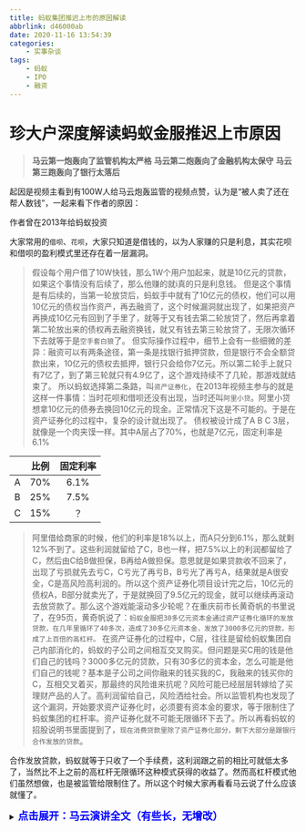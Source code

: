 ```yaml
---
title: 蚂蚁集团推迟上市的原因解读
abbrlink: d46000ab
date: 2020-11-16 13:54:39
categories:
    - 实事杂谈
tags:
    - 蚂蚁
    - IPO
    - 融资
---
```




# 珍大户深度解读蚂蚁金服推迟上市原因


>  **马云第一炮轰向了监管机构太严格**
>  **马云第二炮轰向了金融机构太保守**
>  **马云第三跑轰向了银行太落后**

起因是视频主看到有100W人给马云炮轰监管的视频点赞，认为是“被人卖了还在帮人数钱”，一起来看下作者的原因：

作者曾在2013年给蚂蚁投资

大家常用的`借呗`、`花呗`，大家只知道是借钱的，以为人家赚的只是利息，其实花呗和借呗的盈利模式里还存在着一层漏洞。

> 假设每个用户借了10W快钱，那么1W个用户加起来，就是10亿元的贷款，如果这个事情没有后续了，那么他赚的就i真的只是利息钱。
> 但是这个事情是有后续的，当第一轮放贷后，蚂蚁手中就有了10亿元的债权，他们可以用10亿元的债权当作资产，再去融资了，这个时候漏洞就出现了，如果把资产再换成10亿元有回到了手里了，就等于又有钱去第二轮放贷了，然后再拿着第二轮放出来的债权再去融资换钱，就又有钱去第三轮放贷了，无限次循环下去就等于是`空手套白狼`了。
> 但实际操作过程中，细节上会有一些细微的差异：融资可以有两条途径，第一条是找银行抵押贷款，但是银行不会全额贷款出来，10亿元的债权去抵押，银行只会给你7亿元。所以第二轮手上就只有7亿了，到了第三轮就只有4.9亿了，这个游戏持续不了几轮，那游戏就结束了。
> 所以蚂蚁选择第二条路，叫`资产证券化`，在2013年视频主参与的就是这样一件事情：当时花呗和借呗还没有出现，当时还叫`阿里小贷`。阿里小贷想拿10亿元的债券去换回10亿元的现金。正常情况下这是不可能的。于是在资产证券化的过程中，复杂的设计就出现了。
> 债权被设计成了A B C 3层，就像是一个肉夹馍一样。其中A层占了70%，也就是7亿元，固定利率是6.1%

|      | 比例 | 固定利率 |
| :--: | :--: | :------: |
|  A   | 70%  |   6.1%   |
|  B   | 25%  |   7.5%   |
|  C   | 15%  |    ？    |

> 阿里借给商家的时候，他们的利率是18%以上，而A只分到6.1%，那么就剩12%不到了。这些利润就留给了C，B也一样，把7.5%以上的利润都留给了C，然后由C给B做担保，B再给A做担保。意思就是如果贷款收不回来了，出现了亏损就先去亏C，C亏光了再亏B，B亏光了再亏A，结果就是A很安全，C是高风险高利润的。所以这个资产证券化项目设计完之后，10亿元的债权A，B部分就卖光了，于是就换回了9.5亿元的现金，就可以继续再滚动去放贷款了。那么这个游戏能滚动多少轮呢？在重庆前市长黄奇帆的书里说了，在95页，黄奇帆说了：`蚂蚁金服把30多亿元资本金通过资产证券化循环的发放贷款，在几年里循环了40多次，造成了30多亿元资本金，发放了3000多亿元的贷款，形成了上百倍的高杠杆。` 在资产证券化的过程中，C层，往往是留给蚂蚁集团自己内部消化的，蚂蚁的子公司之间相互交叉购买。但问题是买C用的钱是他们自己的钱吗？3000多亿元的贷款，只有30多亿的资本金，怎么可能是他们自己的钱呢？基本是子公司之间你融来的钱买我的C，我融来的钱买你的C，互相交叉着买，那最终的风险谁来抗呢？风险可能已经层层转嫁给了买理财产品的人了。高利润留给自己，风险洒给社会。所以监管机构也发现了这个漏洞，开始要求资产证券化时，必须要有资本金的要求，等于限制住了蚂蚁集团的杠杆率。资产证券化就不可能无限循环下去了。所以再看蚂蚁的招股说明书里面提到了，`现在消费贷款里除了资产证券化部分，剩下大部分是跟银行合作发放的贷款`。

合作发放贷款，蚂蚁就等于只收了一个手续费，这利润跟之前的相比可就低太多了，当然比不上之前的高杠杆无限循环这种模式获得的收益了。然而高杠杆模式他们虽然想做，也是被监管给限制住了。所以这个时候大家再看看马云说了什么应该就懂了。





<details>
<summary><font size=4 color="blue"><b>点击展开：马云演讲全文（有些长，无增改）</b></font></summary>
<p>
感谢大会的邀请，很高兴有这个机会和大家一起学习、交流和探讨。2013 年，也是在上海，我来到上海陆家嘴金融峰会，发表了一通关于互联网金融的被称为异想天开的观点。七年过去了，今天我作为非官方的非专业人士，又来到了上海的外滩金融论坛，希望有一些观点，供大家思考。

其实今天要不要来讲，坦白说我也很纠结。但是我想我们这批人，有一个东西是责无旁贷的，就是为未来思考的责任，因为这个世界虽然留给我们发展的机会很多，但是关键性的机会也只有一两次，现在就是到了最关键的时刻。

所以我想来这里讲讲我自己的想法和一些看法，这些想法，是我们自己16年实践经验总结出来，加上有幸担任联合国数字合作高级别小组联合主席和联合国可持续发展目标倡导者期间，我跟全世界的学者、专家还有实践者经过了探讨和研究。

我想，我已经算是退休，在这个非官方的论坛上畅所欲言一下，分享一下一个非专业人士的非专业看法，所幸的我发现是，现在很多专业人士已经不讲专业了。

我有三个观点，供大家参考，可能不成熟，讲得不对，贻笑大方，大家姑且一听，觉得没道理，忘了就是。

<b><font size=4>第一个观点:</font></b>

一直以来我们有一些思维上的惯性，比如总觉得要为了跟国际接轨，必须要做欧美发达国家有，而我们没有的所谓空白，要填补国内空白，把填补国内空白当作追求的目标。

我一直觉得，在今年的形势下，填补空白这句话是有问题的，不是因为欧美的就是先进的，就是我们要去填补的。其实今天我们不应该要追求要和哪个东西接轨，适应哪国的标准，填补哪个空白，今天我们要思考的是，怎么和未来接轨，怎么适应未来的标准，怎么弥补未来的空白，我们要想明白，未来是如何的，以及自己到底要做什么，然后再去看看别人怎么做，如果永远重复别人的语言，讨论别人设定的主题，我们不但会迷失现在，更会错失未来。

二战以后，世界需要恢复经济的繁荣，布雷登森林体系建立起来以后，对全球经济的推动是巨大的。后来亚洲金融风暴发生后，巴塞尔协议讲的风险控制，越来越受重视，到后来变成了一个风险控制的操作标准。现在的趋势是，越来越象是全世界只讲风险控制，不讲发展，很少人去讲年轻人的机会、发展中国家的机会在哪里。

这其实也诞生了今天世界很多问题的根源。我们今天也看到巴塞尔协议本身也让欧洲的整体创新受到了很大的限制，比如在数字金融方面。

巴塞尔协议，比较像一个老年人俱乐部，它要解决的是运转了几十年的金融体系老化的问题，欧洲那些老化的体制，系统极其复杂。但是中国的问题正好相反，不是系统性金融风险，因为中国金融基本上没有系统，中国实际上是“缺乏金融系统”的风险。

中国的金融和其他刚成长起来的发展中国家一样，在金融业我们是青春少年，还没有成熟的生态体系，没有完全的流动起来。中国有很多大银行，更像是大江大河和血液的动脉，但是我们今天更需要湖泊、需要水塘，需要小溪小河，需要各种各样的沼泽地，缺少了这些生态系统，我们才会涝的时候涝死，旱的时候旱死，所以，今天我们国家是缺乏健康金融系统的风险，我们需要的是建设金融的健康系统，而不是金融系统性风险。

这就像两个完全不同的病，就像老年痴呆症和小儿麻痹症，看起来都一样，但其实是完全不同的病。如果小孩子吃了老年痴呆的药，不光会得老人的病，还有很多莫名其妙的病。

这个巴塞尔协议就是考虑系统老化、过度复杂的老年人的病，而我们要思考的是跟着老年人学什么？要知道老年人和年轻人关心的问题不同。年轻人城市关心的是有没有学校，老年人关心是有没有医院。

所以，今年世界的变化是非常神奇，非常快速的。昨天晚上，我们在上海决定了蚂蚁上市的定价。这个全人类有史以来最大规模的上市定价，而且是在纽约以外的城市定价，这是第一次。这在五年前，甚至三年前，想都不敢想，但是奇迹就这么发生了。

<b><font size=4>第二，创新一定要付出代价，我们这代人必须有所担当。</font></b>

习主席讲过“功成不必在我”，我理解这句话讲的是一种责任，讲的是为未来、为明天、为下一代去担当。今天世界的很多问题包括中国，都只能用创新去解决。但是真正的创新，一定是没有人带路的，一定需要有人担当的，因为创新一定会犯错误，问题不是怎么样不犯错误，而是犯了错误之后，能不能完善修正，坚持创新。做没有风险的创新，就是扼杀创新，这世界上没有无风险的创新。很多时候，把风险控制为零，这才是最大的风险。

当年的赤壁之战，我认为，曹操要把所有的船连起来，这就是中国也是全世界最早的航母的思想，但是一把火烧掉后，一千年来，中国人连想也不敢去想，一旦想到那把火，谁还想把船做大，谁还会有这种系统性思考？

七八年以前，我提过互联网金融这个概念，也在上海。而且我们一直强调，互联网金融必须有三个核心要素：一是必须拥有丰富的数据；二是必须基于丰富大数据下的风控技术；第三，必须拥有基于大数据的信用体系。

用这三个标准来衡量，就会看到 P2P 根本不是互联网金融，但是今天不能因为 P2P， 把整个互联网技术对金融的创新给否定了，其实我们想一想，中国怎么可能在几年以内就出现了几千家互联网金融公司？ 我们是不是应该检查一下，是什么原因诞生了几千家的互联网金融，所谓的P2P公司？今天我们的监管确实很难，全球的监管都很难。

创新主要来自于市场，创新来自于基层，创新来自于年轻人。对监管的挑战越来越大，其实监和管是两回事，“监”是看着你发展，关注你发展。

管是有问题的时候或是预判有问题的时候才去管，但是我们现在，管的能力很强，监的能力明显不足。

好的创新不怕监管，但是怕用昨天的方式去监管，我们不能用管理火车站的办法去管理飞机场，不能用昨天的方法来管理未来。

“监”和“管”不一样，政策和文件也不一样。今天这个不许，那个不许，那都叫文件。政策是机制建设，是激励发展。今天全世界，特别是中国，需要很多的“政策专家”，而不是文件专家。

制订政策是一门技术活，其实解决系统性复杂的问题，我自己觉得，可以跟大家分享一下我们淘宝是怎么做的。

17年以前，我们没有技术、没有数据，也对未来的判断不准确，我们制订了很多这个不许那个不许的很多规则。但是今天，我们能够技术解决了，今天我们有能力解决这些系统性问题。但是，我们今天的年轻人，也像监管一样，总是喜欢出各种各样新的政策文件，不允许这样，也不允许那个。后来我想出一个办法，叫“加一减三”，你要加一条规则，必须要减掉前面三条规则。这样我们的文件就越来越短，如果说你不减，那你的规章制度越来越厚，是逼迫每个人去犯法，每个人去犯错，大家自己都糊涂起来。

理论和系统也是不一样的，专家和学者是不一样的，我们这个国家，把很多学者和专家都混为一谈。专家是干出来的，他干得很厉害，但不一定会总结。

很多学者，自己不具体干，但是能从别人实干中总结并形成理论。只有专家和学者结合起来，只有把理论和实践结合起来，才能真正去创新、解决今天和明天的问题。我想，我们需要来自于实践的理论，不是来自于办公室理论的实践。

P2P很多就是来自于办公室理论的实践，我想，更应该认为，我们今天正确理解P2P给我们带来的巨大教训，我们不是要去否定互联网技术，更不要重复办公室理论的实践。

我觉得还有一个现象，全球很多监管部门到后面，自己变成了没有风险，自己的部门没有风险，但是整个经济有风险，整个社会变成了有风险。未来的比赛是创新的比赛，不仅是监管技能的比赛。现在各国一个比一个狠，发展都是空的，但是不许这样干，都是刀刀见血。

我的理解，习主席说的提升执政能力，是指在监管有序的下面保持健康可持续的发展，而不是监管了就没有发展。监管其实不难，难的是监管的目的是为了可持续的健康发展，监管就是为了健康的发展。

<b><font size=4>第三个观点，金融的本质是信用管理。</font></b>

我们必须改掉今天金融的当铺思想，要依靠信用体系的发展。

今天的银行，延续的还是当铺思想。抵押和担保就是当铺。这在当年，是很先进的，没有抵押，担保这些创新，就不可能有今天的金融机构，中国经济 40 年来的发展也不可能发展到现在。

但是靠资产和抵押的资质会走向极端。我是中国企业俱乐部的主席，也是浙商总会的会长，我跟很多企业家交流，中国的金融当铺思想非常严重，也影响了很多企业家。尤其企业家要把资产全押了出去，压力非常大，压力大了以后，动作就变形。

还有一些人，肆无忌惮地贷款，不断加杠杆，负债搞的越来越大。大家都知道，借 10 万块，你怕银行；借 1000 万，你和银行都有点慌；借 10 个亿，银行怕你。还有一个习惯，银行喜欢给好企业、不需要钱的企业贷款，拼命的贷款。结果让很多好企业变成了坏企业，形成了多元化的投资，形成了甚至把这个钱转出去做完全不符合自己的事，钱太多也可能惹很多事。

抵押的当铺思想，是不可能支持未来 30 年世界发展对金融的需求的。我们必须用借助今天的技术能力，用大数据为基础的信用体系，来取代当铺思想，这个信用体系不是建立在 传统的IT 基础上，不是建立在熟人社会的基础上，而是必须是建立在大数据的基础上，才能真正让信用等于财富。其实要饭的也必须有信用，没有信用，连要饭都要不到。我认为每个要饭的人都是（要）有信用的。

应构建创新与监管相匹配的新金融体系

最后，我想，今天的世界，迫切期待一个真正为未来而思考的全新的金融体系。

今天的金融体系是工业化时代的产物，是为了解决工业而设置的全面的金融体系，是为了完成二八理论。什么叫二八理论？就是投资20%，来解决80%的问题。而未来的金融体系，是要解决八二理论，帮助80%的小企业和年轻人来带动20%的人。要从过去的人找钱、企业找钱，到转型为钱找人、钱找企业，钱找好企业。评价这个体系的唯一的标准就是是否普惠、包容、绿色和可持续，背后的大数据、云计算、和区块链等前沿技术，今天（已经）能担当起巨大的责任。

各位，即使在二战以后，当时的人们没有这样的远见，为后代为未来设计一个很好的金融体系，我们今天有这个责任和思考，为去建立一个真正属于未来，属于年轻人和下一代，属于这个时代的金融体系。今天我们不是做不到，而是不去做。今天我们的技术发展让我们完全可以做到这一些，遗憾的是，很多人不愿意去做。

今天全球的金融体系必须改革，不然不仅仅是失去机会的问题，而是让世界可能会陷入更多的混乱。创新走在监管前面是正常的，但是当创新远远地走在监管前面的时候，当创新的丰富度和深度远远超过监管的想象的时候，就不正常了，社会和世界就会陷入混乱。

拿数字货币来说，如果用未来的眼光打造 30 年后世界所需的金融体系，数字货币可能是非常重要的核心。今天的金融确实不需要数字货币，但是明天需要，未来需要，成千上万的发展中国家和年轻人需要，我们应该问自己，数字货币到底要解决未来的什么实际问题？

十年以后的数字货币和今天的数字货币，可能根本就不是一回事，这个数字货币不应该从历史上去找，不是从监管角度去找，不是从研究机构去找，而是从市场去找，从需求去找，从未来去找。这件事事关重大，我们的研究机构不应该是政策机构。政策机构也不能仅仅依赖于自己的研究机构。因为数字货币体系是一个技术问题，但又不仅仅是技术问题，更是一个解决未来问题的方案，数字货币可能重新定义货币，尽管货币的主要功能仍然在，但是它一定会重新定义货币，就像苹果手机重新定义了手机，打电话只是其中的一个功能。数字货币今天远远没有到抢标准的时候，是创造价值的时候，是需要思考如何通过数字货币，建立新型的金融体系，为全世界思考未来，思考全球的贸易怎么做，更要思考这世界上应该要有经得起考验的技术的基础之上建立的数字货币。是要真正解决世界贸易可持续、绿色和普惠的问题。

所以，最后我想说，今天人类社会到了最关键的时刻，千万不要小看这场疫情，这场疫情是倒逼人类社会进步的力量，它不亚于二战。

从金融本身来说，从美国不断地向世界各国，特别是向华尔街不断输入大量现金，各国都在跟随其后，大家想过后面的结果会怎么样没有，它所带来的巨大的影响，远远超过我们今天讨论的技术层面的问题。

我们对今天世界上很多的组织机构，不要简单的去反对它，而是一起重新思考他今天的价值，无论是联合国，WTO，还是 WHO，这些组织确实存在着很多问题。这些组织我都打过交道，工作过，合作过，但是消灭这些组织并不解决问题，我们应该考虑这些组织应该如何面向未来，如何改革，如何重新思考定位。

新金融体系是未来的方向，不管我们高兴不高兴，它一定会起来，不管我们做不做，一定会有人去做。未来，我相信，改革是要付出牺牲的，是要付出代价的，我们这一代人要做这样的改革，可能下一代人才能看到，我们可能是负重前行的一个人，这是历史的机遇，也是历史的责任。过去16年，蚂蚁金服一直围绕着绿色、可持续和普惠发展。如果绿色、可持续和普惠包容的金融是错误的话，我们（也）将会一错再错，一错到底。
</p>
</details>